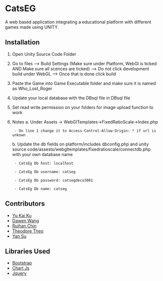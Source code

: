 # CatsEG
A web based application integrating a educational platform with different games made using UNITY.


## Installation

1. Open Unity Source Code Folder
2. Go to files --> Build Settings (Make sure under Platform, WebGl is ticked AND Make sure all scences are ticked) --> Do not click development build under WebGL --> Once that is done click build
3. Paste the Game into Game Executable folder and make sure it is named as Who_Lost_Roger
2. Update your local database with the DBsql file in DBsql file
3. Set read write permission on your folders for image upload function to work
4. Notes
    a. Under Assets -> WebGlTemplates->FixedRatioScale->Index.php

        - On line 1 change it to Access-Control-Allow-Origin: * if url is unkown

    b. Update the db fields on platform/includes dbconfig.php and unity source code/assests/webgltemplates/fixedratioscale/connectdb.php with your own database name
    
        - CatsEg Db host: localhost

        - CatsEg Db username: catseg

        - CatsEg Db password: catsegdeco3801

        - CatsEg Db name: catseg

## Contributors
- [Yu Kai Ku](@yukaiku)
- [Dawen Wang](@Darwen)
- [Ruihan Chin](@RaeCrh)
- [Theodore Theo](@Tehteddae)
- [Yan Su](@Kohakusona)


## Libraries Used
- [Bootstrap](https://getbootstrap.com/)
- [Chart Js](https://www.chartjs.org/)
- [Jquery](https://jquery.com/)

